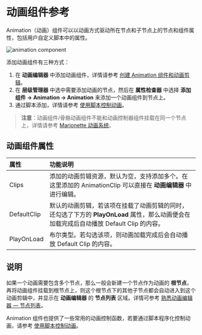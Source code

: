 # 动画组件参考

Animation（动画）组件可以以动画方式驱动所在节点和子节点上的节点和组件属性，包括用户自定义脚本中的属性。

![animation component](./animation-create/animation-component.png)

添加动画组件有三种方式：

1. 在 **动画编辑器** 中添加动画组件，详情请参考 [创建 Animation 组件和动画剪辑](animation-create.md)。
2. 在 **层级管理器** 中选中需要添加动画的节点，然后在 **属性检查器** 中选择 **添加组件 -> Animation -> Animation** 来添加一个动画组件到节点上。
3. 通过脚本添加，详情请参考 [使用脚本控制动画](animation-component.md)。

> **注意**：动画组件/骨骼动画组件不能和动画控制器组件挂载在同一个节点上，详情请参考 [Marionette 动画系统](marionette/index.md)。

## 动画组件属性

| 属性 | 功能说明 |
| :-- | :------ |
| Clips        | 添加的动画剪辑资源，默认为空，支持添加多个。在这里添加的 AnimationClip 可以直接在 **动画编辑器** 中进行编辑。 |
| DefaultClip | 默认的动画剪辑，若该项在挂载了动画剪辑的同时，还勾选了下方的 **PlayOnLoad** 属性，那么动画便会在加载完成后自动播放 Default Clip 的内容。 |
| PlayOnLoad | 布尔类型。若勾选该项，则动画加载完成后会自动播放 Default Clip 的内容。 |

## 说明

如果一个动画需要包含多个节点，那么一般会新建一个节点作为动画的 **根节点**，再将动画组件挂载到根节点上，则这个根节点下的其他子节点都会自动进入到这个动画剪辑中，并显示在 **动画编辑器** 的 **节点列表** 区域。详情可参考 [熟悉动画编辑器 — 节点列表](animation-editor.md#2-%E8%8A%82%E7%82%B9%E5%88%97%E8%A1%A8)。

Animation 组件也提供了一些常用的动画控制函数，若要通过脚本程序化控制动画，请参考 [使用脚本控制动画](animation-component.md)。
